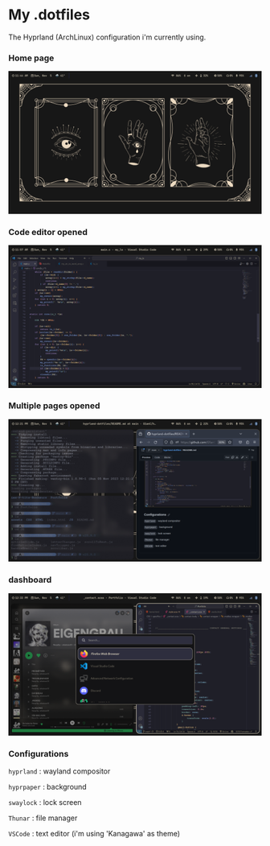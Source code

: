 # My .dotfiles

The Hyprland (ArchLinux) configuration i'm currently using.

### Home page

![image](README-images/home.png)

### Code editor opened

![image](README-images/code.png)

### Multiple pages opened

![image](README-images/multiple.png)

### dashboard

![image](README-images/app2.png)

### Configurations

```hyprland``` : wayland compositor

```hyprpaper``` : background 

```swaylock``` : lock screen

```Thunar``` : file manager

```VSCode``` : text editor (i'm using 'Kanagawa' as theme)



